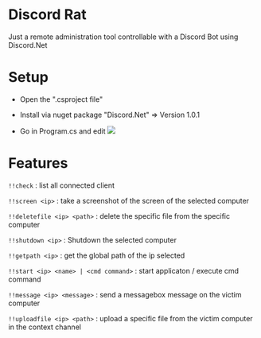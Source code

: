 # Discord Rat

Just a remote administration tool controllable with a Discord Bot using Discord.Net

# Setup

* Open the ".csproject file"

* Install via nuget package "Discord.Net" => Version 1.0.1  

* Go in Program.cs and edit 
![](https://cdn.discordapp.com/attachments/749668330775904387/751911305556000788/unknown.png)

# Features

`!!check` : list all connected client

`!!screen <ip>` : take a screenshot of the screen of the selected computer

`!!deletefile <ip> <path>` : delete the specific file from the specific computer

`!!shutdown <ip>` : Shutdown the selected computer

`!!getpath <ip>` : get the global path of the ip selected

`!!start <ip> <name> | <cmd command>` : start applicaton / execute cmd command

`!!message <ip> <message>` : send a messagebox message on the victim computer

`!!uploadfile <ip> <path>` : upload a specific file from the victim computer in the context channel

